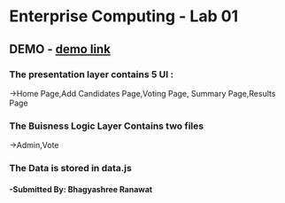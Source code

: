 # Enterprise Computing - Lab 01
## DEMO - [demo link](https://pollstimulaltor.herokuapp.com/)

### The presentation layer contains 5 UI :
  ->Home Page,Add Candidates Page,Voting Page, Summary Page,Results Page
  
### The Buisness Logic Layer Contains two files
->Admin,Vote
  
### The Data is stored in data.js
  
  #### -Submitted By: Bhagyashree Ranawat
